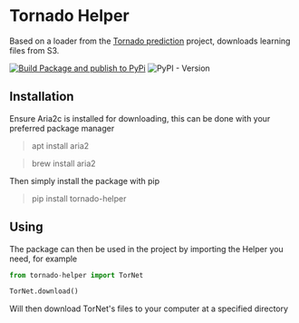 # Tornado Helper 

Based on a loader from the [Tornado prediction](https://github.com/meyersa/tornado-prediction) project, downloads learning files from S3. 

[![Build Package and publish to PyPi](https://github.com/meyersa/tornado-helper/actions/workflows/ci.yml/badge.svg)](https://github.com/meyersa/tornado-helper/actions/workflows/ci.yml)&nbsp;![PyPI - Version](https://img.shields.io/pypi/v/tornado-helper)

## Installation 

Ensure Aria2c is installed for downloading, this can be done with your preferred package manager 

> apt install aria2 

> brew install aria2 

Then simply install the package with pip

> pip install tornado-helper 

## Using

The package can then be used in the project by importing the Helper you need, for example 

```python
from tornado-helper import TorNet

TorNet.download()
```

Will then download TorNet's files to your computer at a specified directory